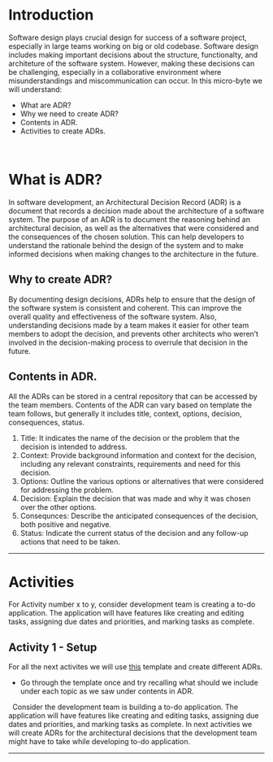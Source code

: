 # Introduction

Software design plays crucial design for success of a software project, especially in large teams working on big or old codebase. Software design includes making important decisions about the structure, functionalty, and architeture of the software system. However, making these decisions can be challenging, especially in a collaborative environment where misunderstandings and miscommunication can occur.
In this micro-byte we will understand:

- What are ADR?
- Why we need to create ADR?
- Contents in ADR.
- Activities to create ADRs.

&nbsp;

# What is ADR?

In software development, an Architectural Decision Record (ADR) is a document that records a decision made about the architecture of a software system. The purpose of an ADR is to document the reasoning behind an architectural decision, as well as the alternatives that were considered and the consequences of the chosen solution. This can help developers to understand the rationale behind the design of the system and to make informed decisions when making changes to the architecture in the future.

## Why to create ADR?

By documenting design decisions, ADRs help to ensure that the design of the software system is consistent and coherent. This can improve the overall quality and effectiveness of the software system.
Also, understanding decisions made by a team makes it easier for other team members to adopt the decision, and prevents other architects who weren’t involved in the decision-making process to overrule that decision in the future.

## Contents in ADR.

All the ADRs can be stored in a central repository that can be accessed by the team members. Contents of the ADR can vary based on template the team follows, but generally it includes title, context, options, decision, consequences, status.

1. Title: It indicates the name of the decision or the problem that the decision is intended to address.
2. Context: Provide background information and context for the decision, including any relevant constraints, requirements and need for this decision.
3. Options: Outline the various options or alternatives that were considered for addressing the problem.
4. Decision: Explain the decision that was made and why it was chosen over the other options.
5. Consequnces: Describe the anticipated consequences of the decision, both positive and negative.
6. Status: Indicate the current status of the decision and any follow-up actions that need to be taken.

---

# Activities

For Activity number x to y, consider development team is creating a to-do application. The application will have features like creating and editing tasks, assigning due dates and priorities, and marking tasks as complete.

## Activity 1 - Setup

For all the next activites we will use [this]() template and create different ADRs.

- Go through the template once and try recalling what should we include under each topic as we saw under contents in ADR.

&nbsp;
Consider the development team is building a to-do application. The application will have features like creating and editing tasks, assigning due dates and priorities, and marking tasks as complete.
In next activities we will create ADRs for the architectural decisions that the development team might have to take while developing to-do application.

---
